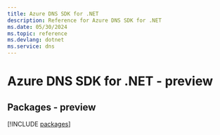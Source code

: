 ```yaml
---
title: Azure DNS SDK for .NET
description: Reference for Azure DNS SDK for .NET
ms.date: 05/30/2024
ms.topic: reference
ms.devlang: dotnet
ms.service: dns
---
```

# Azure DNS SDK for .NET - preview
## Packages - preview
[!INCLUDE [packages](dns-index.md)]